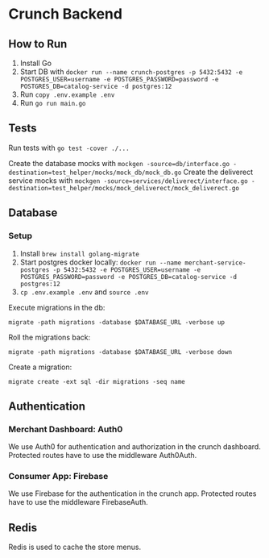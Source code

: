 # Crunch Backend

## How to Run

1. Install Go
2. Start DB with `docker run --name crunch-postgres -p 5432:5432 -e POSTGRES_USER=username -e POSTGRES_PASSWORD=password -e POSTGRES_DB=catalog-service -d postgres:12`
3. Run `copy .env.example .env`
4. Run `go run main.go`

## Tests

Run tests with `go test -cover ./...`

Create the database mocks with `mockgen -source=db/interface.go -destination=test_helper/mocks/mock_db/mock_db.go`
Create the deliverect service mocks with `mockgen -source=services/deliverect/interface.go -destination=test_helper/mocks/mock_deliverect/mock_deliverect.go`

## Database

### Setup

1. Install `brew install golang-migrate`
2. Start postgres docker locally: `docker run --name merchant-service-postgres -p 5432:5432 -e POSTGRES_USER=username -e POSTGRES_PASSWORD=password -e POSTGRES_DB=catalog-service -d postgres:12`
3. `cp .env.example .env` and `source .env`

Execute migrations in the db:

`migrate -path migrations -database $DATABASE_URL -verbose up`

Roll the migrations back:

`migrate -path migrations -database $DATABASE_URL -verbose down`

Create a migration:

`migrate create -ext sql -dir migrations -seq name`

## Authentication

### Merchant Dashboard: Auth0

We use Auth0 for authentication and authorization in the crunch dashboard. Protected routes have to use the middleware Auth0Auth. 

### Consumer App: Firebase

We use Firebase for the authentication in the crunch app. Protected routes have to use the middleware FirebaseAuth. 

## Redis

Redis is used to cache the store menus.